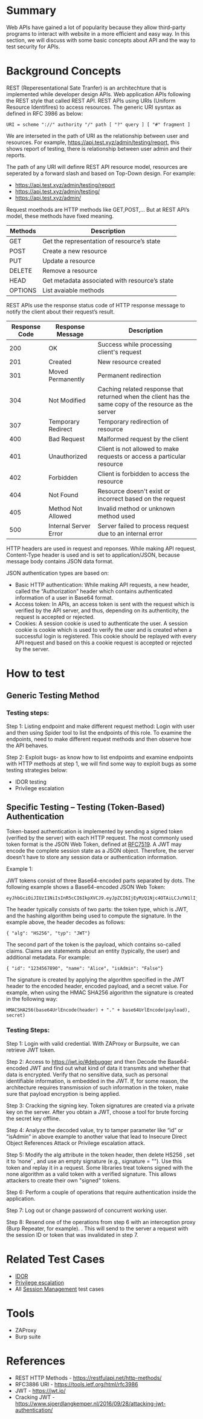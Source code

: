 # Summary
Web APIs have gained a lot of popularity because they allow third-party programs to interact with website in a more efficient and easy way.
In this section, we will discuss with some basic concepts about API and the way to test security for APIs.
# Background Concepts
REST (Reperesentational Sate Tranfer) is an architechture that is implemented while developer design APIs.
Web application APIs following the REST style that called REST API.
REST APIs using URIs (Uniform Resource Identifires) to access resources. The generic URI sysntax as defined in RFC 3986 as below:
```
URI = scheme "://" authority "/" path [ "?" query ] [ "#" fragment ]
```
We are interseted in the path of URI as the relationship between user and resources. 
For example, https://api.test.xyz/admin/testing/report, this shows report of testing, there is relationship between user admin and their reports.

The path of any URI will definre REST API resource model, resources are seperated by a forward slash and based on Top-Down design.
For example:
* https://api.test.xyz/admin/testing/report
* https://api.test.xyz/admin/testing/
* https://api.test.xyz/admin/ 

Request moethods are HTTP methods like GET,POST,… But at REST API’s model, these methods have fixed meaning.

| Methods        | Description    |
| ------------- |-------------|
| GET      | Get the representation of resource’s state |
| POST     | Create a new resource      | 
| PUT      | Update a resource     |
| DELETE   | Remove a resource     | 
| HEAD     | Get metadata associated with resource’s state    |
| OPTIONS  | List avaiable methods    | 

REST APIs use the response status code of HTTP response message to notify the client about their request’s result.

|Response Code |	Response Message |	Description |
| ------------ | ---------------| -------------------|
|200|	OK	|Success while processing client's request
|201|	Created|	New resource created
|301|	Moved Permanently|	Permanent redirection
|304|	Not Modified|	Caching related response that returned when the client has the same copy of the resource as the server
|307|	Temporary Redirect|	Temporary redirection of resource
|400|	Bad Request|	Malformed request by the client
|401|	Unauthorized|	Client is not allowed to make requests or access a particular resource
|402|	Forbidden|	Client is forbidden to access the resource
|404|	Not Found|	Resource doesn't exist or incorrect based on the request
|405|	Method Not Allowed|	Invalid method or unknown method used
|500|	Internal Server Error|	Server failed to process request due to an internal error

HTTP headers are used in request and reponses. 
While making API request, Content-Type header is used and is set to application/JSON, because message body contains JSON data format.

JSON authentication types are based on:
* Basic HTTP authentication: While making API requests, a new header, called the “Authorization” header  which contains authenticated information of a user in Base64 format.
* Access token: In APIs, an access token is sent with the request which is verified by the API server, and thus, depending on its authenticity, the request is accepted or rejected.
* Cookies: A session cookie is used to authenticate the user. A session cookie is cookie which is used to verify the user and is created when a successful login is registered. 
This cookie should be replayed with every API request and based on this a cookie request is accepted or rejected by the server.

# How to test
## Generic Testing Method
### Testing steps:
Step 1: Listing endpoint and make different request method: Login with user and then using Spider tool to list the endpoints of this role.
To examine the endpoints, need to make different request methods and then observe how the API behaves.

Step 2: Exploit bugs- as know how to list endpoints and examine endpoints with HTTP methods at step 1, 
we will find some way to exploit bugs as some testing strategies below:
* IDOR testing
* Privilege escalation

## Specific Testing – Testing (Token-Based) Authentication
Token-based authentication is implemented by sending a signed token (verified by the server) with each HTTP request. 
The most commonly used token format is the JSON Web Token, defined at [RFC7519](https://tools.ietf.org/html/rfc7519). 
A JWT may encode the complete session state as a JSON object.
Therefore, the server doesn't have to store any session data or authentication information.

Example 1:

JWT tokens consist of three Base64-encoded parts separated by dots. The following example shows a Base64-encoded JSON Web Token:
```
eyJhbGciOiJIUzI1NiIsInR5cCI6IkpXVCJ9.eyJpZCI6IjEyMzQ1Njc4OTAiLCJuYW1lIjoiQWxpY2UiLCJpc0FkbWluIjoiRmFsc2UifQ.DERSXICJKao4Q4Cbao3FuPJWQy8CVAcwc84rLEeeQeQ
```
The header typically consists of two parts: the token type, which is JWT, and the hashing algorithm being used to compute the signature. In the example above, the header decodes as follows:
```
{ "alg": "HS256", "typ": "JWT"}
```
The second part of the token is the payload, which contains so-called claims. Claims are statements about an entity (typically, the user) and additional metadata. 
For example:
```
{ "id": "1234567890", "name": "Alice", "isAdmin": "False"}
```
The signature is created by applying the algorithm specified in the JWT header to the encoded header, encoded payload, and a secret value. For example, when using the HMAC SHA256 algorithm the signature is created in the following way:
```
HMACSHA256(base64UrlEncode(header) + "." + base64UrlEncode(payload), secret)
```
### Testing Steps:
Step 1: Login with valid credential. With ZAProxy or Burpsuite, we can retrieve JWT token.

Step 2: Access to https://jwt.io/#debugger and then Decode the Base64-encoded JWT and find out what kind of data it transmits and whether that data is encrypted. 
Verify that no sensitive data, such as personal identifiable information, is embedded in the JWT. 
If, for some reason, the architecture requires transmission of such information in the token, make sure that payload encryption is being applied.

Step 3: Cracking the signing key. Token signatures are created via a private key on the server. 
After you obtain a JWT, choose a tool for brute forcing the secret key offline.

Step 4: Analyze the decoded value, try to tamper parameter like “id” or “isAdmin” in above example to another value that lead to Insecure Direct Object References Attack or Privilege escalation attack.

Step 5: Modify the alg attribute in the token header, then delete HS256 , set it to ‘none’ , and use an empty signature (e.g., signature = ""). Use this token and replay it in a request.
Some libraries treat tokens signed with the none algorithm as a valid token with a verified signature. 
This allows attackers to create their own "signed" tokens.

Step 6: Perform a couple of operations that require authentication inside the application.

Step 7: Log out or change password of concurrent working user.

Step 8: Resend one of the operations from step 6 with an interception proxy (Burp Repeater, for example). . 
This will send to the server a request with the session ID or token that was invalidated in step 7.

# Related Test Cases
* [IDOR](https://github.com/OWASP/OWASP-Testing-Guide-v5/blob/master/document/4%20Web%20Application%20Security%20Testing/4.6%20Authorization%20Testing/4.6.4%20Testing%20for%20Insecure%20Direct%20Object%20References%20(OTG-AUTHZ-004).md)
* [Privilege escalation](https://github.com/OWASP/OWASP-Testing-Guide-v5/blob/master/document/4%20Web%20Application%20Security%20Testing/4.6%20Authorization%20Testing/4.6.3%20Testing%20for%20Privilege%20escalation%20(OTG-AUTHZ-003).md)
* All [Session Management](https://github.com/OWASP/OWASP-Testing-Guide-v5/tree/master/document/4%20Web%20Application%20Security%20Testing/4.7%20Session%20Management%20Testing) test cases

# Tools
* ZAProxy
* Burp suite

# References
* REST HTTP Methods - https://restfulapi.net/http-methods/
* RFC3886 URI - https://tools.ietf.org/html/rfc3986
* JWT - https://jwt.io/
* Cracking JWT - https://www.sjoerdlangkemper.nl/2016/09/28/attacking-jwt-authentication/ 
